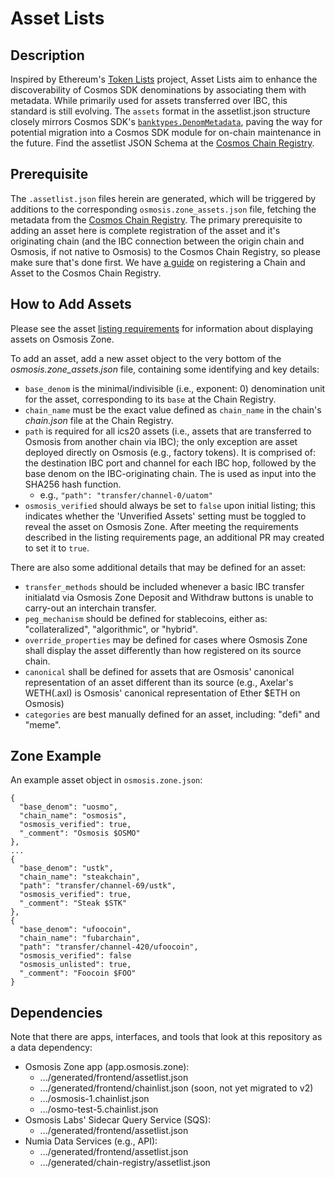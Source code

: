 # Asset Lists

## Description

Inspired by Ethereum's [Token Lists](https://tokenlists.org/) project, Asset Lists aim to enhance the discoverability of Cosmos SDK denominations by associating them with metadata. While primarily used for assets transferred over IBC, this standard is still evolving. The `assets` format in the assetlist.json structure closely mirrors Cosmos SDK's [`banktypes.DenomMetadata`](https://docs.cosmos.network/v0.47/modules/bank#denommetadata), paving the way for potential migration into a Cosmos SDK module for on-chain maintenance in the future. Find the assetlist JSON Schema at the [Cosmos Chain Registry](https://github.com/cosmos/chain-registry/blob/master/assetlist.schema.json).

## Prerequisite

The `.assetlist.json` files herein are generated, which will be triggered by additions to the corresponding `osmosis.zone_assets.json` file, fetching the metadata from the [Cosmos Chain Registry](https://github.com/cosmos/chain-registry). The primary prerequisite to adding an asset here is complete registration of the asset and it's originating chain (and the IBC connection between the origin chain and Osmosis, if not native to Osmosis) to the Cosmos Chain Registry, so please make sure that's done first. We have [a guide](https://docs.osmosis.zone/overview/integrate/registration) on registering a Chain and Asset to the Cosmos Chain Registry.

## How to Add Assets

Please see the asset [listing requirements](https://github.com/osmosis-labs/assetlists/blob/main/LISTING.md) for information about displaying assets on Osmosis Zone.

To add an asset, add a new asset object to the very bottom of the _osmosis.zone_assets.json_ file, containing some identifying and key details:
- `base_denom` is the minimal/indivisible (i.e., exponent: 0) denomination unit for the asset, corresponding to its `base` at the Chain Registry.
- `chain_name` must be the exact value defined as `chain_name` in the chain's _chain.json_ file at the Chain Registry.
- `path` is required for all ics20 assets (i.e., assets that are transferred to Osmosis from another chain via IBC); the only exception are asset deployed directly on Osmosis (e.g., factory tokens). It is comprised of: the destination IBC port and channel for each IBC hop, followed by the base denom on the IBC-originating chain. The is used as input into the SHA256 hash function.
  - e.g., `"path": "transfer/channel-0/uatom"`
- `osmosis_verified` should always be set to `false` upon initial listing; this indicates whether the 'Unverified Assets' setting must be toggled to reveal the asset on Osmosis Zone. After meeting the requirements described in the listing requirements page, an additional PR may created to set it to `true`.

There are also some additional details that may be defined for an asset: 
- `transfer_methods` should be included whenever a basic IBC transfer initialatd via Osmosis Zone Deposit and Withdraw buttons is unable to carry-out an interchain transfer.
- `peg_mechanism` should be defined for stablecoins, either as: "collateralized", "algorithmic", or "hybrid".
- `override_properties` may be defined for cases where Osmosis Zone shall display the asset differently than how registered on its source chain.
- `canonical` shall be defined for assets that are Osmosis' canonical representation of an asset different than its source (e.g., Axelar's WETH(.axl) is Osmosis' canonical representation of Ether $ETH on Osmosis)
- `categories` are best manually defined for an asset, including: "defi" and "meme".


## Zone Example

An example asset object in `osmosis.zone.json`:

```
{
  "base_denom": "uosmo",
  "chain_name": "osmosis",
  "osmosis_verified": true,
  "_comment": "Osmosis $OSMO"
},
...
{
  "base_denom": "ustk",
  "chain_name": "steakchain",
  "path": "transfer/channel-69/ustk",
  "osmosis_verified": true,
  "_comment": "Steak $STK"
},
{
  "base_denom": "ufoocoin",
  "chain_name": "fubarchain",
  "path": "transfer/channel-420/ufoocoin",
  "osmosis_verified": false
  "osmosis_unlisted": true,
  "_comment": "Foocoin $FOO"
}
```

## Dependencies

Note that there are apps, interfaces, and tools that look at this repository as a data dependency:
- Osmosis Zone app (app.osmosis.zone):
  - .../generated/frontend/assetlist.json
  - .../generated/frontend/chainlist.json (soon, not yet migrated to v2)
  - .../osmosis-1.chainlist.json
  - .../osmo-test-5.chainlist.json
- Osmosis Labs' Sidecar Query Service (SQS):
  - .../generated/frontend/assetlist.json
- Numia Data Services (e.g., API):
  - .../generated/frontend/assetlist.json
  - .../generated/chain-registry/assetlist.json
